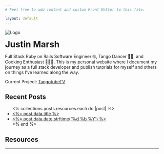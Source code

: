 ```yaml
---
# Feel free to add content and custom Front Matter to this file.

layout: default
---
```

<img src="<%= relative_url '/images/main-avatar.jpg' %>"
     alt="Logo"
     class="avatar avatar--main" />
<h1 style="margin: 0;"> Justin Marsh </h1>

Full Stack Ruby on Rails Software Engineer 🤓, Tango Dancer 💃🏻,
and Cooking Enthusiast 👨🏻‍🍳. This is my personal website where I
document my journey as a full stack developer and publish tutorials for myself
 and others on things I’ve learned along the way.

Current Project: [TangotubeTV](https://tangotube.tv)

<h2>Recent Posts</h2>
<ul>
  <% collections.posts.resources.each do |post| %>
  <a href="<%= post.relative_url %>">
    <li>
      <%= post.data.title %>
    </li>
    <li><%= post.data.date.strftime('%d %b %Y') %></li>
    </a>
  <% end %>
</ul>

<h2>Resources</h2>

----
